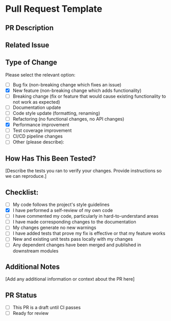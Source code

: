 # Pull Request Template

## PR Description


## Related Issue

## Type of Change
Please select the relevant option:

- [ ] Bug fix (non-breaking change which fixes an issue)
- [x] New feature (non-breaking change which adds functionality)
- [ ] Breaking change (fix or feature that would cause existing functionality to not work as expected)
- [ ] Documentation update
- [ ] Code style update (formatting, renaming)
- [ ] Refactoring (no functional changes, no API changes)
- [x] Performance improvement
- [ ] Test coverage improvement
- [ ] CI/CD pipeline changes
- [ ] Other (please describe):

## How Has This Been Tested?
[Describe the tests you ran to verify your changes. Provide instructions so we can reproduce.]

## Checklist:
- [ ] My code follows the project's style guidelines
- [x] I have performed a self-review of my own code
- [ ] I have commented my code, particularly in hard-to-understand areas
- [ ] I have made corresponding changes to the documentation
- [ ] My changes generate no new warnings
- [ ] I have added tests that prove my fix is effective or that my feature works
- [ ] New and existing unit tests pass locally with my changes
- [ ] Any dependent changes have been merged and published in downstream modules

## Additional Notes
[Add any additional information or context about the PR here]

## PR Status
- [ ] This PR is a draft until CI passes
- [ ] Ready for review
